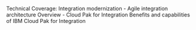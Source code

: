 Technical Coverage:
Integration modernization - Agile integration architecture
Overview - Cloud Pak for Integration
Benefits and capabilities of IBM Cloud Pak for Integration
